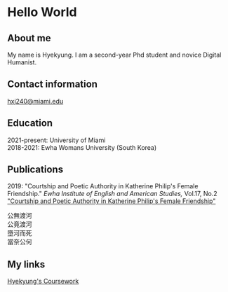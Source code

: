 
# Hello World

## About me 

My name is Hyekyung. I am a second-year Phd student and novice Digital Humanist. 

## Contact information

[hxj240@miami.edu](mailto:hxj240@miami.edu)

## Education 

2021-present: University of Miami<br/>
2018-2021: Ewha Womans University (South Korea)

## Publications 

2019: "Courtship and Poetic Authority in Katherine Philip's Female Friendship." *Ewha Institute of English and American Studies,* Vol.17, No.2<br/>
["Courtship and Poetic Authority in Katherine Philip's Female Friendship"](http://www.riss.kr/search/detail/DetailView.do?p_mat_type=1a0202e37d52c72d&control_no=f2ae83606b08a6a947de9c1710b0298d&keyword=Hyekyung%20Jung%20%20Katherine%20Philips)


公無渡河<br/>
公竟渡河<br/> 
墮河而死<br/> 
當奈公何 

## My links 

[Hyekyung's Coursework](https://austraea.github.io/)
